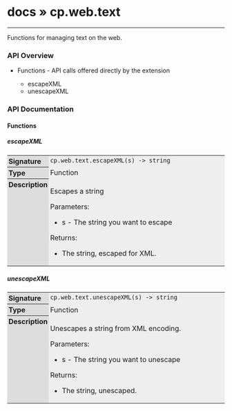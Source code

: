 # [docs](index.md) » cp.web.text
---

Functions for managing text on the web.

<style type="text/css">
	a { text-decoration: none; }
	a:hover { text-decoration: underline; }
	th { background-color: #DDDDDD; vertical-align: top; padding: 3px; }
	td { width: 100%; background-color: #EEEEEE; vertical-align: top; padding: 3px; }
	table { width: 100% ; border: 1px solid #0; text-align: left; }
	section > table table td { width: 0; }
</style>
<link rel="stylesheet" href="../../css/docs.css" type="text/css" media="screen" />
<h3>API Overview</h3>
<ul>
<li>Functions - API calls offered directly by the extension</li>
  <ul>
	<li><a href="#escapeXML">escapeXML</a></li>
	<li><a href="#unescapeXML">unescapeXML</a></li>
  </ul>
</ul>
<h3>API Documentation</h3>
<h4 class="documentation-section">Functions</h4>
  <section id="escapeXML">
	<h5><a href="#escapeXML">escapeXML</a></h5>
	<table>
	  <tr>
		<th>Signature</th>
		<td><code>cp.web.text.escapeXML(s) -&gt; string</code></td>
	  </tr>
	  <tr>
		<th>Type</th>
		<td>Function</td>
	  </tr>
	  <tr>
		<th>Description</th>
		<td><p>Escapes a string</p>
<p>Parameters:</p>
<ul>
<li>s - The string you want to escape</li>
</ul>
<p>Returns:</p>
<ul>
<li>The string, escaped for XML.</li>
</ul>
</td>
	  </tr>
	</table>
  </section>
  <section id="unescapeXML">
	<h5><a href="#unescapeXML">unescapeXML</a></h5>
	<table>
	  <tr>
		<th>Signature</th>
		<td><code>cp.web.text.unescapeXML(s) -&gt; string</code></td>
	  </tr>
	  <tr>
		<th>Type</th>
		<td>Function</td>
	  </tr>
	  <tr>
		<th>Description</th>
		<td><p>Unescapes a string from XML encoding.</p>
<p>Parameters:</p>
<ul>
<li>s - The string you want to unescape</li>
</ul>
<p>Returns:</p>
<ul>
<li>The string, unescaped.</li>
</ul>
</td>
	  </tr>
	</table>
  </section>

